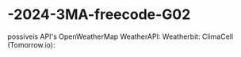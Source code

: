 # -2024-3MA-freecode-G02

possiveis API's
OpenWeatherMap
WeatherAPI:
Weatherbit:
ClimaCell (Tomorrow.io):
